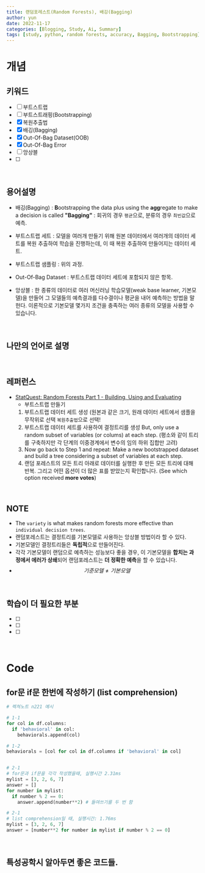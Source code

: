 ```yaml
---
title: 랜덤포레스트(Random Forests), 배깅(Bagging)
author: yun
date: 2022-11-17
categories: [Blogging, Study, Ai, Summary]
tags: [study, python, random forests, accuracy, Bagging, Bootstrapping]
---
```


# 개념
## 키워드
- [ ] 부트스트랩
- [ ] 부트스트래핑(Bootstrapping)
- [x] 복원추출법
- [x] 배깅(Bagging)
- [x] Out-Of-Bag Dataset(OOB)
- [x] Out-Of-Bag Error
- [ ] 앙상블
- [ ] 
<br/>

## 용어설명
* 배깅(Bagging)
  : **B**ootstrapping the data plus using the **agg**regate to make a decision is called **"Bagging"**
  : 회귀의 경우 `평균`으로, 분류의 경우 `최빈값`으로 예측.
  
* 부트스트랩 세트 
  : 모델을 여러개 만들기 위해 원본 데이터에서 여러개의 데이터 세트를 복원 추출하여 학습을 진행하는데, 이 때 복원 추출하여 만들어지는 데이터 세트.
  
* 부트스트랩 샘플링
  : 위의 과정.  
  
* Out-Of-Bag Dataset
  : 부트스트랩 데이터 세트에 포함되지 않은 항목.
  
* 앙상블
  : 한 종류의 데이터로 여러 머신러닝 학습모델(weak base learner, 기본모델)을 만들어 그 모델들의 예측결과를 다수결이나 평균을 내어 예측하는 방법을 말헌다.
  이론적으로 기본모델 몇가지 조건을 충족하는 여러 종류의 모델을 사용할 수 있습니다.  
  
<br/>

## 나만의 언어로 설명



  
<br/>

## 레퍼런스
* [StatQuest: Random Forests Part 1 - Building, Using and Evaluating]([https://www.youtube.com/watch?v=7VeUPuFGJHk](https://youtu.be/J4Wdy0Wc_xQ))
  * 부트스트랩 만들기
  1. 부트스트랩 데이터 세트 생성 (원본과 같은 크기, 원래 데이터 세트에서 샘플을 무작위로 선택 `복원추출법`으로 선택!
  2. 부트스트랩 데이터 세트를 사용하여 결정트리를 생성 But, only use a random subset of variables (or colums) at each step.
  (평소와 같이 트리를 구축하지만 각 단계의 이중경계에서 변수의 임의 하위 집합만 고려)
  3. Now go back to Step 1 and repeat: Make a new bootstrapped dataset and build a tree considering a subset of variables at each step.
  4. 랜덤 포레스트의 모든 트리 아래로 데이터를 실행한 후 만든 모든 트리에 대해 반복. 그리고 어떤 옵션이 더 많은 표를 받았는지 확인합니다. 
  (See which option received **more votes**)
  
<br/>

## NOTE
* The `variety` is what makes random forests more effective than `individual decision trees`.
* 랜덤포레스트는 결정트리를 기본모델로 사용하는 앙상블 방법이라 할 수 있다.
* 기본모델인 결정트리들은 **독립적**으로 만들어진다. 
* 각각 기본모델이 랜덤으로 예측하는 성능보다 좋을 경우, 이 기본모델을 **합치는 과정에서 에러가 상쇄**되어 랜덤포레스트는 **더 정확한 예측**을 할 수 있습니다.
* $$기준모델 \ne 기본모델$$

<br/>

## 학습이 더 필요한 부분
- [ ] 
- [ ] 
- [ ] 

<br/>

# Code
## for문 if문 한번에 작성하기 (list comprehension)
```python
# 렉쳐노트 n221 예시

# 1-1
for col in df.columns:
  if 'behavioral' in col:
    behaviorals.append(col)

# 1-2
behaviorals = [col for col in df.columns if 'behavioral' in col] 


# 2-1
# for문과 if문을 각각 작성했을때, 실행시간 2.31ms
mylist = [3, 2, 6, 7]
answer = []
for number in mylist:
  if number % 2 == 0:
    answer.append(number**2) # 들여쓰기를 두 번 함

# 2-1
# list comprehension일 때, 실행시간: 1.76ms
mylist = [3, 2, 6, 7]
answer = [number**2 for number in mylist if number % 2 == 0]
```

<br/>

## 특성공학시 알아두면 좋은 코드들.


